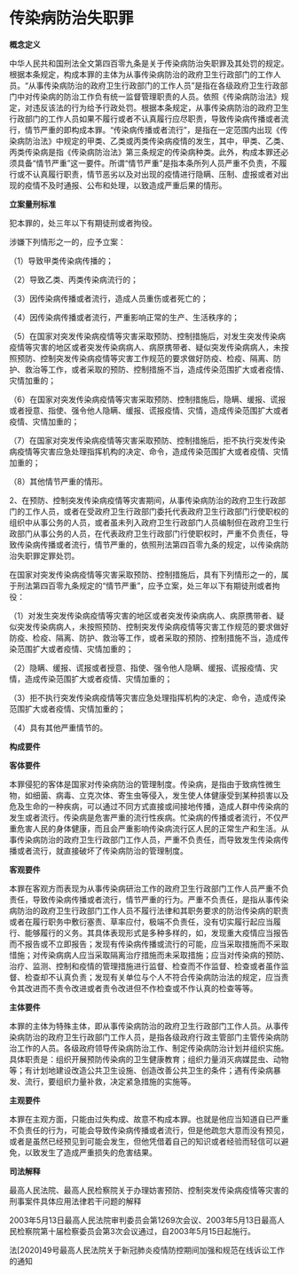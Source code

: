 # 传染病防治失职罪

 

**概念定义**

中华人民共和国刑法全文第四百零九条是关于传染病防治失职罪及其处罚的规定。根据本条规定，构成本罪的主体为从事传染病防治的政府卫生行政部门的工作人员。“从事传染病防治的政府卫生行政部门的工作人员”是指在各级政府卫生行政部门中对传染病的防治工作负有统一监督管理职责的人员。依照《传染病防治法》规定，对违反该法的行为给予行政处罚。根据本条规定，从事传染病防治的政府卫生行政部门的工作人员如果不履行或者不认真履行应尽职责，导致传染病传播或者流行，情节严重的即构成本罪。“传染病传播或者流行”，是指在一定范围内出现《传染病防治法》中规定的甲类、乙类或丙类传染病疫情的发生，其中，甲类、乙类、丙类传染病是指《传染病防治法》第三条规定的传染病种类。此外，构成本罪还必须具备“情节严重”这一要件。所谓“情节严重”是指本条所列人员严重不负责，不履行或不认真履行职责，情节恶劣以及对出现的疫情进行隐瞒、压制、虚报或者对出现的疫情不及时通报、公布和处理，以致造成严重后果的情形。

**立案量刑标准**

犯本罪的，处三年以下有期徒刑或者拘役。

涉嫌下列情形之一的，应予立案：

（1）导致甲类传染病传播的；

（2）导致乙类、丙类传染病流行的；

（3）因传染病传播或者流行，造成人员重伤或者死亡的；

（4）因传染病传播或者流行，严重影响正常的生产、生活秩序的；

（5）在国家对突发传染病疫情等灾害采取预防、控制措施后，对发生突发传染病疫情等灾害的地区或者突发传染病病人、病原携带者、疑似突发传染病病人，未按照预防、控制突发传染病疫情等灾害工作规范的要求做好防疫、检疫、隔离、防护、救治等工作，或者采取的预防、控制措施不当，造成传染范围扩大或者疫情、灾情加重的；

（6）在国家对突发传染病疫情等灾害采取预防、控制措施后，隐瞒、缓报、谎报或者授意、指使、强令他人隐瞒、缓报、谎报疫情、灾情，造成传染范围扩大或者疫情、灾情加重的；

（7）在国家对突发传染病疫情等灾害采取预防、控制措施后，拒不执行突发传染病疫情等灾害应急处理指挥机构的决定、命令，造成传染范围扩大或者疫情、灾情加重的；

（8）其他情节严重的情形。

2、在预防、控制突发传染病疫情等灾害期间，从事传染病防治的政府卫生行政部门的工作人员，或者在受政府卫生行政部门委托代表政府卫生行政部门行使职权的组织中从事公务的人员，或者虽未列入政府卫生行政部门人员编制但在政府卫生行政部门从事公务的人员，在代表政府卫生行政部门行使职权时，严重不负责任，导致传染病传播或者流行，情节严重的，依照刑法第四百零九条的规定，以传染病防治失职罪定罪处罚。

在国家对突发传染病疫情等灾害采取预防、控制措施后，具有下列情形之一的，属于刑法第四百零九条规定的“情节严重”，应予立案，处三年以下有期徒刑或者拘役：

（1）对发生突发传染病疫情等灾害的地区或者突发传染病病人、病原携带者、疑似突发传染病病人，未按照预防、控制突发传染病疫情等灾害工作规范的要求做好防疫、检疫、隔离、防护、救治等工作，或者采取的预防、控制措施不当，造成传染范围扩大或者疫情、灾情加重的；

（2）隐瞒、缓报、谎报或者授意、指使、强令他人隐瞒、缓报、谎报疫情、灾情，造成传染范围扩大或者疫情、灾情加重的；

（3）拒不执行突发传染病疫情等灾害应急处理指挥机构的决定、命令，造成传染范围扩大或者疫情、灾情加重的；

（4）具有其他严重情节的。

 

**构成要件**

**客体要件**

本罪侵犯的客体是国家对传染病防治的管理制度。传染病，是指由于致病性微生物，如细菌、病毒、立克次体、寄生虫等侵入，发生使人体健康受到某种损害以及危及生命的一种疾病，可以通过不同方式直接或间接地传播，造成人群中传染病的发生或者流行。传染病是危害严重的流行性疾病。忙染病的传播或者流行，不仅严重危害人民的身体健康，而且会严重影响传染病流行区人民的正常生产和生活。从事传染病防治的政府卫生行政部门工作人员，严重不负责任，而导致发生传染病传播或者流行，就直接破坏了传染病防治的管理制度。

**客观要件**

本罪在客观方而表现为从事传染病研治工作的政府卫生行政部门工作人员严重不负责任，导致传染病传播或者流行，情节严重的行为。严重不负责任，是指从事传染病防治的政府卫生行政部门工作人员不履行法律和其职务要求的防治传染病的职责或者在履行职务中敷衍塞责、草率应付，极端不负责任，没有切实履行起应当履行、能够履行的义务。其具体表现形式是多种多样的，如，发现重大疫情应当报告而不报告或不立即报告；发现有传染病传播或流行的可能，应当采取措施而不采取惜施；对传染病病人应当采取隔离治疗措施而未采取措施；应当对传染病的预防、治疗、监测、控制和疫情的管理措施进行监督、检查而不作监督、检查或者虽作监督、检查却不认真负责；发现有关单位与个人不符合传染病防治法的规定，应当责令其改进而不责令改进或者责令改进但不作检查或不作认真的检查等等。

**主体要件**

本罪的主体为特殊主体，即从事传染病防治的政府卫生行政部门工作人员。从事传染病防治的政府卫生行政部门工作人员，是指各级政府行政主管部门主管传染病防治工作的人员。各级政府领导传染病防治工作、制定传染病防治计划并组织实施。具体职责是：组织开展预防传染病的卫生健康教育；组织力量消灭病媒昆虫、动物等；有计划地建设改造公共卫生设施、创造改善公共卫生的条件；遇有传染病暴发、流行，要组织力量补救，决定紧急措施的实施等。

**主观要件**

本罪在主观方面，只能由过失构成、故意不构成本罪。也就是他应当知道自已严重不负责任的行为，可能会导致传染病传播或者流行，但是他疏忽大意而没有预见，或者是虽然已经预见到可能会发生，但他凭借着自己的知识或者经验而轻信可以避免，以致发生了造成严重损失的危害结果。

**司法解释**

最高人民法院、最高人民检察院关于办理妨害预防、控制突发传染病疫情等灾害的刑事案件具体应用法律若干问题的解释

2003年5月13日最高人民法院审判委员会第1269次会议、2003年5月13日最高人民检察院第十届检察委员会第3次会议通过，自2003年5月15日起施行。

法\[2020\]49号最高人民法院关于新冠肺炎疫情防控期间加强和规范在线诉讼工作的通知
